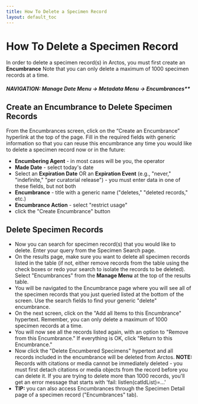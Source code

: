 ```yaml
---
title: How To Delete a Specimen Record
layout: default_toc
---
```

# How To Delete a Specimen Record

In order to delete a specimen record(s) in Arctos, you must first create an **Encumbrance**
Note that you can only delete a maximum of 1000 specimen records at a time.

##### NAVIGATION: Manage Date Menu → Metadata Menu → Encumbrances**

## Create an Encumbrance to Delete Specimen Records

From the Encumbrances screen, click on the “Create an Encumbrance” hyperlink at the top of the page. Fill in the required fields with generic information so that you can reuse this encumbrance any time you would like to delete a specimen record now or in the future:
* **Encumbering Agent** - in most cases will be you, the operator
* **Made Date** - select today's date
* Select an **Expiration Date** OR an **Expiration Event** (e.g., "never," "indefinite," "per curatorial release") - you must enter data in one of these fields, but not both
* **Encumbrance** - title with a generic name ("deletes," "deleted records," etc.)
* **Encumbrance Action** - select "restrict usage"
* click the "Create Encumbrance" button

## Delete Specimen Records

* Now you can search for specimen record(s) that you would like to delete. Enter your query from the Specimen Search page. 
* On the results page, make sure you want to delete all specimen records listed in the table (if not, either remove records from the table using the check boxes or redo your search to isolate the records to be deleted). Select "Encumbrances" from the **Manage Menu** at the top of the results table.
* You will be navigated to the Encumbrance page where you will see all of the specimen records that you just queried listed at the bottom of the screen. Use the search fields to find your generic "delete" encumbrance.
* On the next screen, click on the "Add all Items to this Encumbrance" hypertext. Remember, you can only delete a maximum of 1000 specimen records at a time.
* You will now see all the records listed again, with an option to "Remove from this Encumbrance." If everything is OK, click "Return to this Encumbrance."
* Now click the "Delete Encumbered Specimens" hypertext and all records included in the encumbrance will be deleted from Arctos. **NOTE:** Records with citations or media cannot be immediately deleted - you must first detach citations or media objects from the record before you can delete it. If you are trying to delete more than 1000 records, you'll get an error message that starts with 'fail: listlen(catIdList)=...'
* **TIP:** you can also access Encumbrances through the Specimen Detail page of a specimen record ("Encumbrances" tab).
